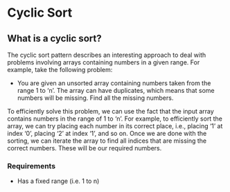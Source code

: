 # Cyclic Sort

## What is a cyclic sort?

The cyclic sort pattern describes an interesting approach to deal with problems involving arrays containing numbers in a given range. For example, take the following problem:

* You are given an unsorted array containing numbers taken from the range 1 to ‘n’. The array can have duplicates, which means that some numbers will be missing. Find all the missing numbers.

To efficiently solve this problem, we can use the fact that the input array contains numbers in the range of 1 to ‘n’. For example, to efficiently sort the array, we can try placing each number in its correct place, i.e., placing ‘1’ at index ‘0’, placing ‘2’ at index ‘1’, and so on. Once we are done with the sorting, we can iterate the array to find all indices that are missing the correct numbers. These will be our required numbers.

### Requirements

* Has a fixed range (i.e. 1 to n)
